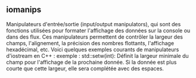 ## iomanips
Manipulateurs d'entrée/sortie (input/output manipulators), qui sont des fonctions utilisées pour formater l'affichage des données sur la console ou dans des flux. Ces manipulateurs permettent de contrôler la largeur des champs, l'alignement, la précision des nombres flottants, l'affichage hexadécimal, etc. Voici quelques exemples courants de manipulateurs d'iostream en C++ : exemple : std::setw(int): Définit la largeur minimale du champ pour l'affichage de la prochaine donnée. Si la donnée est plus courte que cette largeur, elle sera complétée avec des espaces.
